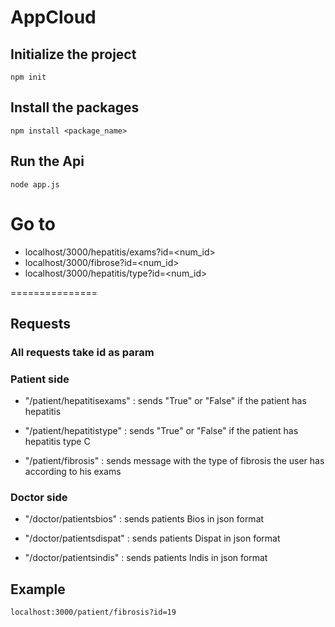 # AppCloud

## Initialize the project

``` npm init ```


## Install the packages

``` npm install <package_name> ```

## Run the Api
``` node app.js ```

# Go to 
* localhost/3000/hepatitis/exams?id=<num_id>
* localhost/3000/fibrose?id=<num_id>
* localhost/3000/hepatitis/type?id=<num_id>

===============

## Requests

### All requests take id as param

### Patient side


* "/patient/hepatitisexams" : sends "True" or "False" if the patient has hepatitis

* "/patient/hepatitistype" : sends "True" or "False" if the patient has hepatitis type C

* "/patient/fibrosis" : sends message with the type of fibrosis the user has according to his exams


### Doctor side

* "/doctor/patientsbios" : sends patients Bios in json format

* "/doctor/patientsdispat" : sends patients Dispat in json format

* "/doctor/patientsindis" : sends patients Indis in json format

## Example

``` localhost:3000/patient/fibrosis?id=19 ``` 


